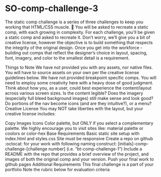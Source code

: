 # SO-comp-challenge-3
The static comp challenge is a series of three challenges to keep you working that HTML/CSS muscle. :muscle: You will be asked to recreate a static comp, with each growing in complexity. For each challenge, you’ll be given a static comp and asked to recreate it. Don’t worry, we’ll give you a bit of creative license, however the objective is to build something that respects the integrity of the original design. Once you get into the workforce - building out comps that reflect the designer’s choice in layout, spacing, font, imagery, and color to the smallest detail is a requirement.

Things to Note
We have not provided you with any assets, nor native files. You will have to source assets on your own per the creative license guidelines below.
We have not provided breakpoint specific comps. You will need to employ some creativity here with a heavy dose of good judgment. Think about how you, as a user, could best experience the content/layout across various screen sizes. Is the content legible? Does the imagery (especially full bleed background images) still make sense and look good? Do portions of the nav become icons (and are they intuitive?), or a menu?
Creative License
You may NOT take liberties with the layout, but your creative license includes:

Copy
Images
Icons
Color palette, but ONLY if you select a complementary palette. We highly encourage you to visit sites like: material palette or coolors or color-hex
Base Requirements
Basic static site setup with index.html and styles.css
Site must be responsive
Create a repo on github :octocat: for your work with following naming construct: [initials]-comp-challenge-[challenge number] (i.e. “bt-comp-challenge-1”)
Include a README with the repo that provides a brief overview of the project, and images of both the original comp and your version.
Push your final work to github pages
Additional Requirements
This final challenge is a part of your portfolio
Note the rubric below for evaluation criteria
